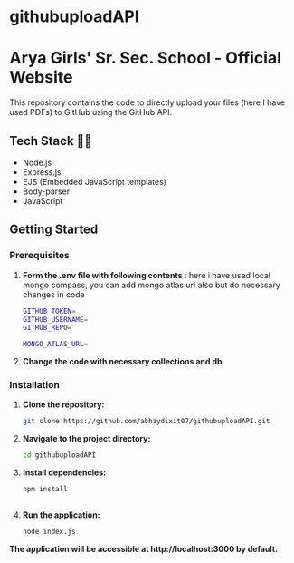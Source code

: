 # githubuploadAPI
# Arya Girls' Sr. Sec. School - Official Website

This repository contains the code to directly upload your files (here I have used PDFs) to GitHub using the GitHub API.

## Tech Stack 👨‍💻

- Node.js
- Express.js
- EJS (Embedded JavaScript templates)
- Body-parser
- JavaScript

## Getting Started

### Prerequisites

1. **Form the .env file with following contents**
    : here i have used local mongo compass, you can add mongo atlas url also but do necessary changes in code
   ```bash
   GITHUB_TOKEN=
   GITHUB_USERNAME=
   GITHUB_REPO=
   
   MONGO_ATLAS_URL=


2. **Change the code with necessary collections and db**


### Installation

1. **Clone the repository:**

   ```bash
   git clone https://github.com/abhaydixit07/githubuploadAPI.git
2. **Navigate to the project directory:**

   ```bash
   cd githubuploadAPI
3. **Install dependencies:**
   ```bash
   npm install
 

4. **Run the application:**
   ```bash
   node index.js

**The application will be accessible at http://localhost:3000 by default.**



